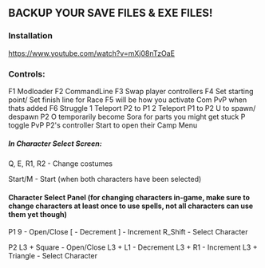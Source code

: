 ## BACKUP YOUR SAVE FILES & EXE FILES!

### Installation

https://www.youtube.com/watch?v=mXj08nTzOaE

### Controls:
 
F1 Modloader 
F2 CommandLine
F3 Swap player controllers
F4 Set starting point/ Set finish line for Race
F5 will be how you activate Com PvP when thats added
F6 Struggle
1 Teleport P2 to P1
2 Teleport P1 to P2
U to spawn/ despawn P2
O temporarily become Sora for parts you might get stuck
P toggle PvP
P2's controller Start to open their Camp Menu

##### In Character Select Screen:

Q, E, R1, R2 - Change costumes

Start/M - Start (when both characters have been selected)

#### Character Select Panel (for changing characters in-game, make sure to change characters at least once to use spells, not all characters can use them yet though)
P1
9 - Open/Close
[ - Decrement
] - Increment
R_Shift - Select Character

P2
L3 + Square - Open/Close
L3 + L1 - Decrement
L3 + R1 - Increment
L3 + Triangle - Select Character 
